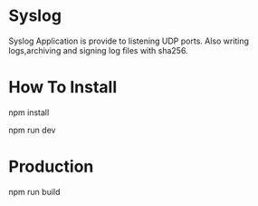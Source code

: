 # Syslog

Syslog Application is provide to listening UDP ports. Also writing logs,archiving and signing log files with sha256.


# How To Install

  npm install

  npm run dev

# Production

  npm run build 


